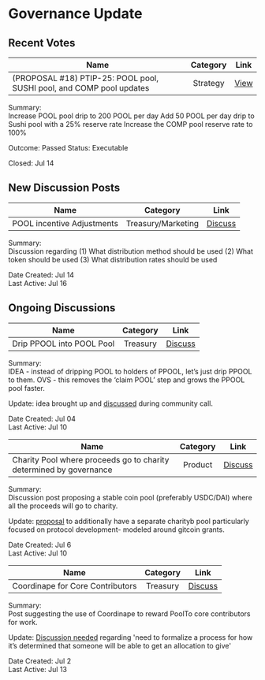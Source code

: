 # Governance Update

## Recent Votes

| Name          | Category      | Link   |
| ------------- |:-------------:| :-----:|
| (PROPOSAL #18) PTIP-25: POOL pool, SUSHI pool, and COMP pool updates | Strategy | [View](https://vote.pooltogether.com/proposals/18) |

Summary:\
Increase POOL pool drip to 200 POOL per day
Add 50 POOL per day drip to Sushi pool with a 25% reserve rate
Increase the COMP pool reserve rate to 100%

Outcome: Passed
Status: Executable

Closed: Jul 14

## New Discussion Posts

| Name          | Category      | Link   |
| ------------- |:-------------:| :-----:|
| POOL incentive Adjustments | Treasury/Marketing | [Discuss](https://gov.pooltogether.com/t/pool-incentive-adjustments/1334) |

Summary:\
Discussion regarding (1) What distribution method should be used (2) What token should be used (3) What distribution rates should be used

Date Created: Jul 14\
Last Active: Jul 16

## Ongoing Discussions

| Name          | Category      | Link   |
| ------------- |:-------------:| :-----:|
| Drip PPOOL into POOL Pool | Treasury | [Discuss](https://gov.pooltogether.com/t/drip-ppool-into-pool-pool/1300) |

Summary:\
IDEA - instead of dripping POOL to holders of PPOOL, let’s just drip PPOOL to them.
OVS - this removes the ‘claim POOL’ step and grows the PPOOL pool faster.

Update: idea brought up and [discussed](https://gov.pooltogether.com/t/drip-ppool-into-pool-pool/1300/6) during community call.

Date Created: Jul 04\
Last Active: Jul 10

| Name          | Category      | Link   |
| ------------- |:-------------:| :-----:|
| Charity Pool where proceeds go to charity determined by governance | Product | [Discuss](https://gov.pooltogether.com/t/charity-pool-where-proceeds-go-to-charity-determined-by-governance/1308) |

Summary:\
Discussion post proposing a stable coin pool (preferably USDC/DAI) where all the proceeds will go to charity.

Update: [proposal](https://gov.pooltogether.com/t/charity-pool-where-proceeds-go-to-charity-determined-by-governance/1308/7) to additionally have a separate charityb pool particularly focused on protocol development- modeled around gitcoin grants.

Date Created: Jul 6\
Last Active: Jul 10

| Name          | Category      | Link   |
| ------------- |:-------------:| :-----:|
| Coordinape for Core Contributors | Treasury | [Discuss](https://gov.pooltogether.com/t/coordinape-for-core-contributors/1292) |

Summary:\
Post suggesting the use of Coordinape to reward PoolTo core contributors for work.

Update: [Discussion needed](https://gov.pooltogether.com/t/coordinape-for-core-contributors/1292/11) regarding 'need to formalize a process for how it’s determined that someone will be able to get an allocation to give'

Date Created: Jul 2\
Last Active: Jul 13
